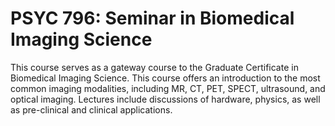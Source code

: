 # PSYC 796: Seminar in Biomedical Imaging Science

This course serves as a gateway course to the Graduate Certificate in Biomedical Imaging Science. This course offers an introduction to the most common imaging modalities, including MR, CT, PET, SPECT, ultrasound, and optical imaging. Lectures include discussions of hardware, physics, as well as pre-clinical and clinical applications.